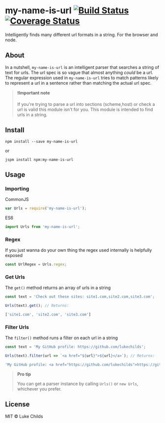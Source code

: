 # my-name-is-url [![Build Status](https://travis-ci.org/lukechilds/my-name-is-url.svg?branch=master)](https://travis-ci.org/lukechilds/my-name-is-url) [![Coverage Status](https://coveralls.io/repos/github/lukechilds/my-name-is-url/badge.svg?branch=master)](https://coveralls.io/github/lukechilds/my-name-is-url?branch=master)

Intelligently finds many different url formats in a string. For the browser and node.

## About

In a nutshell, `my-name-is-url` is an intelligent parser that searches a string of text for urls. The url spec is so vague that almost anything _could_ be a url. The regular expression used in `my-name-is-url` tries to match patterns likely to represent a url in a sentence rather than matching the actual url spec.

> ❗️**Important note**
>
> If you're trying to parse a url into sections (scheme,host) or check a url is valid this module isn't for you. This module is intended to find urls in a string.

## Install

```shell
npm install --save my-name-is-url
```

or

```shell
jspm install npm:my-name-is-url
```

## Usage

### Importing

CommonJS

```js
var Urls = require('my-name-is-url');
```

ES6

```js
import Urls from 'my-name-is-url';
```

### Regex

If you just wanna do your own thing the regex used internally is helpfully exposed

```js
const UrlRegex = Urls.regex;
```

### Get Urls

The `get()` method returns an array of urls in a string

```js
const text = 'Check out these sites: site1.com,site2.com,site3.com';

Urls(text).get(); // Returns:

['site1.com', 'site2.com', 'site3.com']
```

### Filter Urls

The `filter()` method runs a filter on each url in a string

```js
const text = 'My GitHub profile: https://github.com/lukechilds';

Urls(text).filter(url => `<a href="${url}">${url}</a>`); // Returns:

'My GitHub profile: <a href="https://github.com/lukechilds">https://github.com/lukechilds</a>'
```

> **Pro tip**
>
> You can get a parser instance by calling `Urls()` or `new Urls`, whichever you prefer.

## License

MIT © Luke Childs
